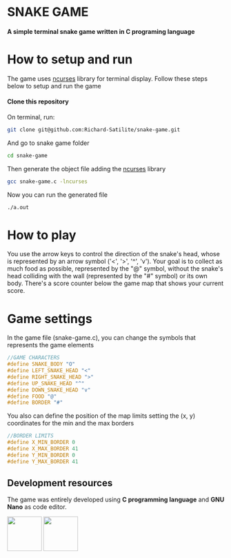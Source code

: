 # SNAKE GAME
#### A simple terminal snake game written in C programing language

# How to setup and run

The game uses [ncurses](https://man7.org/linux/man-pages/man3/ncurses.3x.html) library for terminal display. Follow these steps below to setup and run the game

#### Clone this repository

On terminal, run:

```sh
git clone git@github.com:Richard-Satilite/snake-game.git
```

And go to snake game folder

```sh
cd snake-game
```

Then generate the object file adding the [ncurses](https://man7.org/linux/man-pages/man3/ncurses.3x.html) library

```sh
gcc snake-game.c -lncurses
```

Now you can run the generated file

```sh
./a.out
```

# How to play

You use the arrow keys to control the direction of the snake's head, whose is represented by an arrow symbol ('<', '>', '^', 'v'). Your goal is to collect as much food as possible, represented by the "@" symbol, without the snake's head colliding with the wall (represented by the "#" symbol) or its own body. There's a score counter below the game map that shows your current score.

# Game settings

In the game file (snake-game.c), you can change the symbols that represents the game elements

```c
//GAME CHARACTERS
#define SNAKE_BODY "O"
#define LEFT_SNAKE_HEAD "<"
#define RIGHT_SNAKE_HEAD ">"
#define UP_SNAKE_HEAD "^"
#define DOWN_SNAKE_HEAD "v"
#define FOOD "@"
#define BORDER "#"
```

You also can define the position of the map limits setting the (x, y) coordinates for the min and the max borders

```c
//BORDER LIMITS
#define X_MIN_BORDER 0
#define X_MAX_BORDER 41
#define Y_MIN_BORDER 0
#define Y_MAX_BORDER 41
```

## Development resources

The game was entirely developed using **C programming language** and **GNU Nano** as code editor.

<p float="left">
	<img src="https://upload.wikimedia.org/wikipedia/commons/thumb/1/18/C_Programming_Language.svg/1853px-C_Programming_Language.svg.png" width="80" height="80" />
	<img src="https://ih1.redbubble.net/image.4813597893.3885/st,small,507x507-pad,600x600,f8f8f8.u6.jpg" width="80", height="80"/>
</p>

